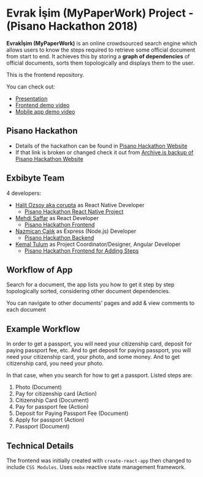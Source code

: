 # Evrak İşim (MyPaperWork) Project - (Pisano Hackathon 2018)

**Evrakİşim (MyPaperWork)** is an online crowdsourced search engine which allows users to know the steps required to retrieve some official document from start to end. It achieves this by storing a **graph of dependencies** of official documents, sorts them topologically and displays them to the user.

This is the frontend repository.

You can check out:

* [Presentation](https://docs.google.com/presentation/d/12jedio3jkONxd0SVQH2fkvceobrEd5LDO46W8LcFN-k/edit?usp=sharing)
* [Frontend demo video](https://drive.google.com/file/d/1ck1zcx2NM2Tnh3YjFEoO1MJELQpyq1n9/view?usp=sharing)
* [Mobile app demo video](https://drive.google.com/file/d/1lqmaA6zRynlv9Yb8g6lelesEL6HoKPXS/view?usp=sharing)

## Pisano Hackathon

* Details of the hackathon can be found in [Pisano Hackathon Website](https://hackathon.pisano.co/)
* If that link is broken or changed check it out from [Archive.is backup of Pisano Hackathon Website](http://archive.is/oVGiI)

## Exbibyte Team

4 developers:
* [Halit Ozsoy aka corupta](https://github.com/corupta) as React Native Developer
  * [Pisano Hackathon React Native Project](https://github.com/corupta/pisano-hackathon-react-native)
* [Mehdi Saffar](https://github.com/MehdiSaffar) as React Developer
  * [Pisano Hackathon Frontend](https://github.com/MehdiSaffar/pisano-hackathon__frontend)
* [Nazmican Çalık](https://github.com/nazmicancalik) as Express (Node.js) Developer
  * [Pisano Hackathon Backend](https://github.com/nazmicancalik/pisano-hackathon-backend)
* [Kemal Tulum](https://github.com/kemaltulum) as Project Coordinator/Designer, Angular Developer
  * [Pisano Hackathon Frontend for Adding Steps](https://github.com/kemaltulum/pisano-exbibyte-frontend)

## Workflow of App

Search for a document,
the app lists you how to get it step by step topologically sorted, considering other document dependencies.

You can navigate to other documents' pages and add & view comments to each document

## Example Workflow

In order to get a passport, you will need your citizenship card, deposit for paying passport fee, etc.
And to get deposit for paying passport, you will need your citizenship card, your photo, and some money.
And to get citizenship card, you need your photo.

In that case, when you search for how to get a passport.
Listed steps are:

1. Photo (Document)
2. Pay for citizenship card (Action)
3. Citizenship Card (Document)
4. Pay for passport fee (Action)
5. Deposit for Paying Passport Fee (Document)
6. Apply for passport (Action)
7. Passport (Document)

## Technical Details

The frontend was initially created with `create-react-app` then changed to include `CSS Modules`.
Uses `mobx` reactive state management framework.